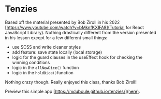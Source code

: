 # Tenzies

Based off the material presented by Bob Ziroll in his 2022 [https://www.youtube.com/watch?v=bMknfKXIFA8](Tutorial for React JavaScript Library). 
Nothing drastically different from the version presented in his lesson except for a few different
small things:
- use SCSS and write cleaner styles
- add feature: save state locally (local storage)
- logic for the guard clauses in the useEffect hook for checking the winning conditions
- logic in the `allNewDice()` function
- logic in the `holdDice()`function

Nothing crazy though. Really enjoyed this class, thanks Bob Ziroll!

Preview this simple app [https://mduboule.github.io/tenzies/](here).
